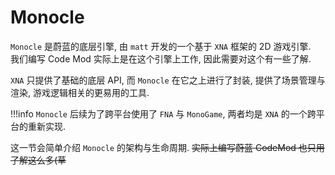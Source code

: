 # Monocle

`Monocle` 是蔚蓝的底层引擎, 由 `matt` 开发的一个基于 `XNA` 框架的 2D 游戏引擎.     
我们编写 Code Mod 实际上是在这个引擎上工作, 因此需要对这个有一些了解.

`XNA` 只提供了基础的底层 API, 而 `Monocle` 在它之上进行了封装, 提供了场景管理与渲染, 游戏逻辑相关的更易用的工具.

!!!info
    `Monocle` 后续为了跨平台使用了 `FNA` 与 `MonoGame`, 两者均是 `XNA` 的一个跨平台的重新实现.

这一节会简单介绍 `Monocle` 的架构与生命周期. <del>实际上编写蔚蓝 CodeMod 也只用了解这么多(草</del>
